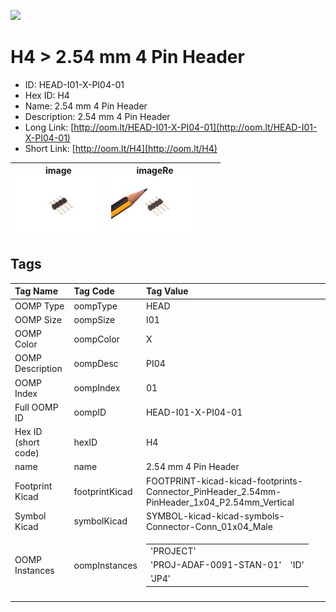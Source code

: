 


  
![][im]
# H4 > 2.54 mm 4 Pin Header

- ID: HEAD-I01-X-PI04-01
- Hex ID: H4
- Name: 2.54 mm 4 Pin Header
- Description: 2.54 mm 4 Pin Header
- Long Link: [http://oom.lt/HEAD-I01-X-PI04-01](http://oom.lt/HEAD-I01-X-PI04-01)
- Short Link: [http://oom.lt/H4](http://oom.lt/H4)
  

|image<br>[![](https://raw.githubusercontent.com/oomlout/oomlout_OOMP_parts_V2/main/HEAD/I01/X/PI04/01/image_140.jpg)](https://github.com/oomlout/oomlout_OOMP_parts_V2/tree/main/HEAD/I01/X/PI04/01/image.jpg)|imageRe<br>[![](https://raw.githubusercontent.com/oomlout/oomlout_OOMP_parts_V2/main/HEAD/I01/X/PI04/01/image_RE_140.jpg)](https://github.com/oomlout/oomlout_OOMP_parts_V2/tree/main/HEAD/I01/X/PI04/01/image_RE.jpg)|||
| :---: | :---: | :---: | :---: |

## Tags
  

|Tag Name|Tag Code|Tag Value|
| :--- | :--- | :--- |
|OOMP Type|oompType|HEAD|
|OOMP Size|oompSize|I01|
|OOMP Color|oompColor|X|
|OOMP Description|oompDesc|PI04|
|OOMP Index|oompIndex|01|
|Full OOMP ID|oompID|HEAD-I01-X-PI04-01|
|Hex ID (short code)|hexID|H4|
|name|name|2.54 mm 4 Pin Header|
|Footprint Kicad|footprintKicad|FOOTPRINT-kicad-kicad-footprints-Connector_PinHeader_2.54mm-PinHeader_1x04_P2.54mm_Vertical|
|Symbol Kicad|symbolKicad|SYMBOL-kicad-kicad-symbols-Connector-Conn_01x04_Male|
|OOMP Instances|oompInstances|<table><tr><td>'PROJECT'</td></tr><tr><td> 'PROJ-ADAF-0091-STAN-01'</td><td> 'ID'</td></tr><tr><td> 'JP4'</td></tr></table>|
||||



[im]: HEAD/I01/X/PI04/01/image_450.jpg

